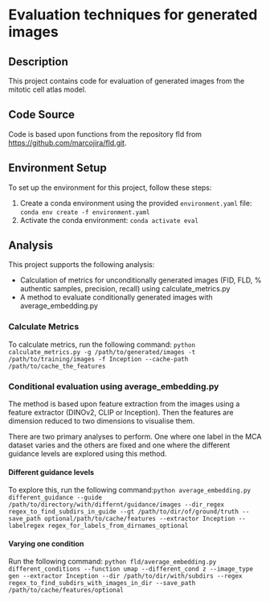 # Evaluation techniques for generated images

## Description

This project contains code for evaluation of generated images from the mitotic cell atlas model.

## Code Source

Code is based upon functions from the repository fld from https://github.com/marcojira/fld.git.

## Environment Setup

To set up the environment for this project, follow these steps:

1. Create a conda environment using the provided `environment.yaml` file: `conda env create -f environment.yaml`
2. Activate the conda environment: `conda activate eval`

## Analysis

This project supports the following analysis:
- Calculation of metrics for unconditionally generated images (FID, FLD, % authentic samples, precision, recall) using calculate_metrics.py
- A method to evaluate conditionally generated images with average_embedding.py


### Calculate Metrics

To calculate metrics, run the following command: `python calculate_metrics.py -g /path/to/generated/images -t /path/to/training/images -f Inception --cache-path /path/to/cache_the_features`

### Conditional evaluation using average_embedding.py

The method is based upon feature extraction from the images using a feature extractor (DINOv2, CLIP or Inception). Then the features are dimension reduced to two dimensions to visualise them.

There are two primary analyses to perform. One where one label in the MCA dataset varies and the others are fixed and one where the different guidance levels are explored using this method.

#### Different guidance levels
To explore this, run the following command:`python average_embedding.py different_guidance --guide /path/to/directory/with/differnt/guidance/images --dir_regex regex_to_find_subdirs_in_guide --gt /path/to/dir/of/ground/truth --save_path optional/path/to/cache/features --extractor Inception --labelregex regex_for_labels_from_dirnames_optional`


#### Varying one condition
Run the following command: `python fld/average_embedding.py different_conditions --function umap --different_cond z --image_type gen --extractor Inception --dir /path/to/dir/with/subdirs --regex regex_to_find_subdirs_with_images_in_dir --save_path /path/to/cache/features/optional`
